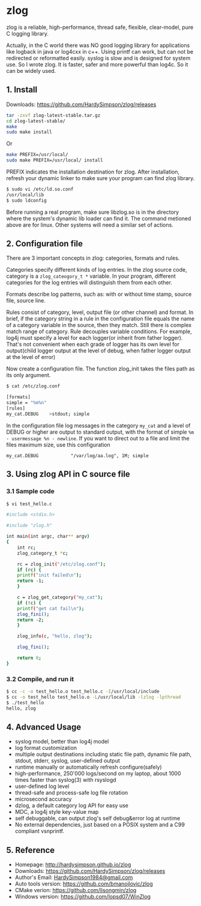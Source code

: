 # zlog

zlog is a reliable, high-performance, thread safe, flexible, clear-model, pure C logging library.

Actually, in the C world there was NO good logging library for applications like logback in java or log4cxx in c++.
Using printf can work, but can not be redirected or reformatted easily. syslog is slow and is designed for system use.
So I wrote zlog.
It is faster, safer and more powerful than log4c. So it can be widely used.

## 1. Install

Downloads: <https://github.com/HardySimpson/zlog/releases>

```bash
tar -zxvf zlog-latest-stable.tar.gz
cd zlog-latest-stable/
make 
sudo make install
```

Or

```bash
make PREFIX=/usr/local/
sudo make PREFIX=/usr/local/ install
```

PREFIX indicates the installation destination for zlog. After installation, refresh your dynamic linker to make sure
your program can find zlog library.

```bash
$ sudo vi /etc/ld.so.conf
/usr/local/lib
$ sudo ldconfig
```

Before running a real program, make sure libzlog.so is in the directory where the system's dynamic lib loader can find
it. The command metioned above are for linux. Other systems will need a similar set of actions.

## 2. Configuration file

There are 3 important concepts in zlog: categories, formats and rules.

Categories specify different kinds of log entries. In the zlog source code, category is a `zlog_cateogory_t *` variable.
In your program, different categories for the log entries will distinguish them from each other.

Formats describe log patterns, such as: with or without time stamp, source file, source line.

Rules consist of category, level, output file (or other channel) and format. In brief, if the category string in a rule
in the configuration file equals the name of a category variable in the source, then they match. Still there is complex
match range of category. Rule decouples variable conditions. For example, log4j must specify a level for each logger(or
inherit from father logger). That's not convenient when each grade of logger has its own level for output(child logger
output at the level of debug, when father logger output at the level of error)

Now create a configuration file. The function zlog_init takes the files path as its only argument.

```bash
$ cat /etc/zlog.conf

[formats]
simple = "%m%n"
[rules]
my_cat.DEBUG    >stdout; simple
```

In the configuration file log messages in the category `my_cat` and a level of DEBUG or higher are output to standard
output, with the format of simple `%m - usermessage %n - newline`. If you want to direct out to a file and limit the
files maximum size, use this configuration

```config
my_cat.DEBUG            "/var/log/aa.log", 1M; simple
```

## 3. Using zlog API in C source file

### 3.1 Sample code

```bash
$ vi test_hello.c

#include <stdio.h> 

#include "zlog.h"

int main(int argc, char** argv)
{
    int rc;
    zlog_category_t *c;

    rc = zlog_init("/etc/zlog.conf");
    if (rc) {
    printf("init failed\n");
    return -1;
    }

    c = zlog_get_category("my_cat");
    if (!c) {
    printf("get cat fail\n");
    zlog_fini();
    return -2;
    }

    zlog_info(c, "hello, zlog");

    zlog_fini();

    return 0;
}
```

### 3.2 Compile, and run it

```bash
$ cc -c -o test_hello.o test_hello.c -I/usr/local/include
$ cc -o test_hello test_hello.o -L/usr/local/lib -lzlog -lpthread
$ ./test_hello
hello, zlog
```

## 4. Advanced Usage

* syslog model, better than log4j model
* log format customization
* multiple output destinations including static file path, dynamic file path, stdout, stderr, syslog, user-defined
  output
* runtime manually or automatically refresh configure(safely)
* high-performance, 250'000 logs/second on my laptop, about 1000 times faster than syslog(3) with rsyslogd
* user-defined log level
* thread-safe and process-safe log file rotation
* microsecond accuracy
* dzlog, a default category log API for easy use
* MDC, a log4j style key-value map
* self debuggable, can output zlog's self debug&error log at runtime
* No external dependencies, just based on a POSIX system and a C99 compliant vsnprintf.

## 5. Reference

* Homepage: <http://hardysimpson.github.io/zlog>
* Downloads: <https://github.com/HardySimpson/zlog/releases>
* Author's Email: <HardySimpson1984@gmail.com>
* Auto tools version: <https://github.com/bmanojlovic/zlog>
* CMake verion: <https://github.com/lisongmin/zlog>
* Windows version: <https://github.com/lopsd07/WinZlog>
